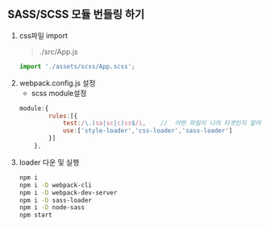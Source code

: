 ## SASS/SCSS 모듈 번들링 하기
1. css파일 import
    > ./src/App.js
    ```js
    import './assets/scss/App.scss';
    ```
2. webpack.config.js 설정
    + scss module설정
    ```js
    module:{
            rules:[{
                test:/\.(sa|sc|c)ss$/i,    //  어떤 파일이 나의 타겟인지 알려줘야함
                use:['style-loader','css-loader','sass-loader']
            }]
        },
    ``` 
3. loader 다운 및 실행
    ```bash
    npm i
    npm i -D webpack-cli
    npm i -D webpack-dev-server
    npm i -D sass-loader
    npm i -D node-sass
    npm start
    ```